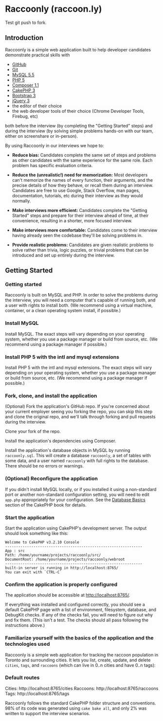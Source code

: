 # Raccoonly (raccoon.ly)

Test git push to fork.

## Introduction

Raccoonly is a simple web application built to help developer candidates demonstrate practical skills with

* [GitHub](https://github.com/)
* [Git](https://git-scm.com/)
* [MySQL 5.5](https://www.mysql.com/)
* [PHP 5](http://php.net/)
* [Composer 1.1](https://getcomposer.org/)
* [CakePHP 3](http://cakephp.org/)
* [Bootstrap 3](http://getbootstrap.com/)
* [jQuery 3](https://jquery.com/)
* the editor of their choice
* the web developer tools of their choice (Chrome Developer Tools, Firebug, etc)

both before the interview (by completing the "Getting Started" steps) and during the interview (by solving simple problems hands-on with our team, either on screenshare or in-person).

By using Raccoonly in our interviews we hope to:

* **Reduce bias:** Candidates complete the same set of steps and problems as other candidates with the same experience for the same role.  Each problem has specific evaluation criteria.

* **Reduce the (unrealistic!) need for memorization:** Most developers can't memorize the names of every function, their arguments, and the precise details of how they behave, or recall them during an interview.  Candidates are free to use Google, Stack Overflow, man pages, documentation, tutorials, etc during their interview as they would normally.

* **Make interviews more efficient:** Candidates complete the "Getting Started" steps and prepare for their interview ahead of time, at their convenience, resulting in a shorter, more focused interview.

* **Make interviews more comfortable:** Candidates come to their interview having already seen the codebase they'll be solving problems in.

* **Provide realistic problems:** Candidates are given realistic problems to solve rather than trivia, logic puzzles, or trivial problems that can be introduced and set up entirely during the interview.

## Getting Started

### Getting started

Raccoonly is built on MySQL and PHP.  In order to solve the problems during the interview, you will need a computer that's capable of running both, and a user with rights to install both.  (We recommend using a virtual machine, container, or a clean operating system install, if possible.)

### Install MySQL

Install MySQL.  The exact steps will vary depending on your operating system, whether you use a package manager or build from source, etc.  (We recommend using a package manager if possible.)

### Install PHP 5 with the intl and mysql extensions

Install PHP 5 with the intl and mysql extensions.  The exact steps will vary depending on your operating system, whether you use a package manager or build from source, etc.  (We recommend using a package manager if possible.)

### Fork, clone, and install the application

(Optional) Fork the application's GitHub repo.  If you're concerned about your current employer seeing you forking the repo, you can skip this step and clone the original repo, and we'll talk through forking and pull requests during the interview.

Clone your fork of the repo.

Install the application's dependencies using Composer.

Install the application's database objects in MySQL by running `raccoonly.sql`.  This will create a database `raccoonly`, a set of tables with some data, and a user named `raccoonly` with full rights to the database.  There should be no errors or warnings.

### (Optional) Reconfigure the application

If you didn't install MySQL locally, or if you installed it using a non-standard port or another non-standard configuration setting, you will need to edit `app.php` appropriately for your configuration.  See the [Database Basics](http://book.cakephp.org/3.0/en/orm/database-basics.html#configuration) section of the CakePHP book for details.

### Start the application

Start the application using CakePHP's development server.  The output should look something like this:

```
Welcome to CakePHP v3.2.10 Console
---------------------------------------------------------------
App : src
Path: /home/yourname/projects/raccoonly/src/
DocumentRoot: /home/yourname/projects/raccoonly/webroot
---------------------------------------------------------------
built-in server is running in http://localhost:8765/
You can exit with `CTRL-C`
```

### Confirm the application is properly configured

The application should be accessible at [http://localhost:8765/](http://localhost:8765/).

If everything was installed and configured correctly, you should see a default CakePHP page with a list of environment, filesystem, database, and DebugKit checks.  If any of the checks fail, you will need to figure out why and fix them.  (This isn't a test.  The checks should all pass following the instructions above.)

### Familiarize yourself with the basics of the application and the technologies used

Raccoonly is a simple web application for tracking the raccoon population in Toronto and surrounding cities.  It lets you list, create, update, and delete `cities`, `tags`, and `raccoons` (which can live in 0..n cities and have 0..n tags):

### Default routes
Cities: http://localhost:8765/cities
Raccoons: http://localhost:8765/raccoons
Tags: http://localhost:8765/tags

Raccoonly follows the standard CakePHP folder structure and conventions.  98% of its code was generated using `cake bake all`, and only 2% was written to support the interview scenarios.
